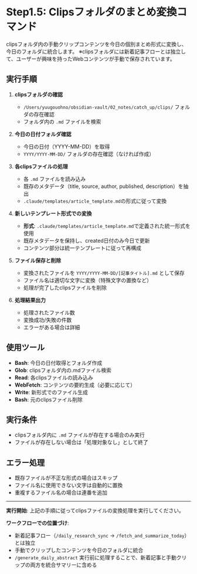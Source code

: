 # Step1.5: Clipsフォルダのまとめ変換コマンド

clipsフォルダ内の手動クリップコンテンツを今日の個別まとめ形式に変換し、今日のフォルダに統合します。
※clipsフォルダには新着記事フローとは独立して、ユーザーが興味を持ったWebコンテンツが手動で保存されています。

## 実行手順

1. **clipsフォルダの確認**
   - `/Users/yuugouohno/obsidian-vault/02_notes/catch_up/clips/` フォルダの存在確認
   - フォルダ内の `.md` ファイルを検索

2. **今日の日付フォルダ確認**
   - 今日の日付（YYYY-MM-DD）を取得
   - `YYYY/YYYY-MM-DD/` フォルダの存在確認（なければ作成）

3. **各clipsファイルの処理**
   - 各 `.md` ファイルを読み込み
   - 既存のメタデータ（title, source, author, published, description）を抽出
   - `.claude/templates/article_template.md`の形式に従って変換

4. **新しいテンプレート形式での変換**
   - **形式**: `.claude/templates/article_template.md`で定義された統一形式を使用
   - 既存メタデータを保持し、created日付のみ今日で更新
   - コンテンツ部分は統一テンプレートに従って再構成

5. **ファイル保存と削除**
   - 変換されたファイルを `YYYY/YYYY-MM-DD/[記事タイトル].md` として保存
   - ファイル名は適切な文字に変換（特殊文字の置換など）
   - 処理が完了したclipsファイルを削除

6. **処理結果出力**
   - 処理されたファイル数
   - 変換成功/失敗の件数
   - エラーがある場合は詳細

## 使用ツール
- **Bash**: 今日の日付取得とフォルダ作成
- **Glob**: clipsフォルダ内の.mdファイル検索
- **Read**: 各clipsファイルの読み込み
- **WebFetch**: コンテンツの要約生成（必要に応じて）
- **Write**: 新形式でのファイル生成
- **Bash**: 元のclipsファイル削除

## 実行条件
- clipsフォルダ内に `.md` ファイルが存在する場合のみ実行
- ファイルが存在しない場合は「処理対象なし」として終了

## エラー処理
- 既存ファイルが不正な形式の場合はスキップ
- ファイル名に使用できない文字は自動的に置換
- 重複するファイル名の場合は連番を追加

---

**実行開始**: 上記の手順に従ってclipsファイルの変換処理を実行してください。

**ワークフローでの位置づけ**:
- 新着記事フロー（`/daily_research_sync` → `/fetch_and_summarize_today`）とは独立
- 手動でクリップしたコンテンツを今日のフォルダに統合
- `/generate_daily_abstract` 実行前に処理することで、新着記事と手動クリップの両方を統合サマリーに含める